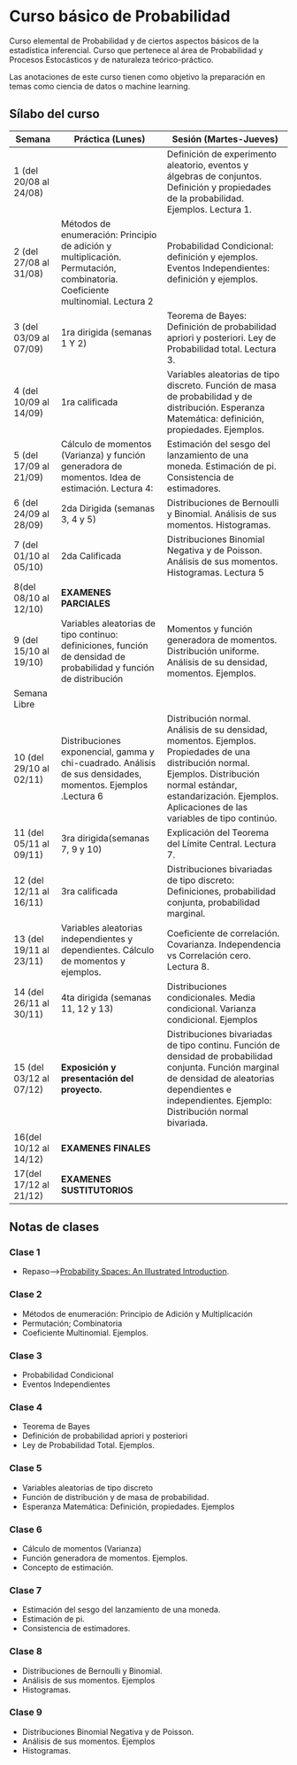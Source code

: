 # Curso básico de Probabilidad

Curso elemental de Probabilidad y de ciertos aspectos básicos de la  estadística inferencial. Curso que  pertenece al  área de Probabilidad y Procesos Estocásticos y de naturaleza teórico-práctico.

Las anotaciones de este curso tienen como objetivo la preparación en temas como ciencia de datos o machine learning.

## Sílabo del curso

| **Semana** | **Práctica** **(****Lunes****)** | **Sesión (Martes-Jueves)** |
| --- | --- | --- |
| 1 (del 20/08 al 24/08) |   | Definición de experimento aleatorio, eventos y álgebras de conjuntos. Definición y propiedades de la probabilidad. Ejemplos. Lectura 1.|
| 2 (del 27/08 al 31/08)  | Métodos de enumeración: Principio de adición y multiplicación. Permutación, combinatoria. Coeficiente multinomial. Lectura 2  | Probabilidad Condicional: definición y ejemplos. Eventos Independientes: definición y ejemplos. |
| 3 (del 03/09 al 07/09)  | 1ra dirigida  (semanas 1 Y 2)  | Teorema de Bayes: Definición de probabilidad apriori y posteriori. Ley de Probabilidad total. Lectura 3. |
| 4 (del 10/09 al 14/09) |  1ra calificada    | Variables aleatorias de tipo discreto. Función de masa de probabilidad y de  distribución. Esperanza Matemática: definición, propiedades. Ejemplos.|
| 5 (del 17/09 al 21/09) | Cálculo de momentos (Varianza) y función generadora de momentos. Idea de estimación. Lectura 4:| Estimación del sesgo del lanzamiento de una moneda. Estimación de pi. Consistencia de estimadores.|
| 6 (del 24/09 al 28/09) |   2da Dirigida (semanas 3, 4 y 5)   | Distribuciones de Bernoulli y Binomial. Análisis de sus momentos.  Histogramas.  |
| 7 (del 01/10 al 05/10) |  2da Calificada   | Distribuciones Binomial Negativa y de Poisson. Análisis de sus momentos. Histogramas. Lectura 5 |
| 8(del 08/10 al 12/10) |   **EXAMENES PARCIALES**  |
| 9 (del 15/10 al 19/10) | Variables aleatorias de tipo continuo: definiciones, función de densidad de probabilidad y función de distribución| Momentos y función generadora de momentos. Distribución uniforme. Análisis de su densidad, momentos. Ejemplos. |
| Semana Libre |   |   |   |
| 10 (del 29/10 al 02/11) | Distribuciones exponencial, gamma y chi-cuadrado. Análisis de sus densidades, momentos. Ejemplos .Lectura 6  | Distribución normal. Análisis de su densidad, momentos. Ejemplos. Propiedades de una distribución normal. Ejemplos. Distribución normal estándar, estandarización. Ejemplos. Aplicaciones de las variables de tipo continúo.  |
| 11 (del 05/11 al 09/11) | 3ra dirigida(semanas 7, 9 y 10) | Explicación del Teorema del Límite Central. Lectura 7. |
| 12 (del 12/11 al 16/11) | 3ra calificada   | Distribuciones bivariadas de tipo discreto: Definiciones, probabilidad conjunta, probabilidad marginal.|
| 13 (del 19/11 al 23/11) | Variables aleatorias independientes y dependientes. Cálculo de momentos y ejemplos.| Coeficiente de correlación. Covarianza. Independencia vs Correlación cero. Lectura 8.  |
| 14 (del 26/11 al 30/11) | 4ta dirigida (semanas 11, 12 y 13) | Distribuciones condicionales. Media condicional. Varianza condicional. Ejemplos   |
| 15 (del 03/12 al 07/12) | **Exposición y presentación del proyecto.**   | Distribuciones bivariadas de tipo continu. Función de densidad de probabilidad conjunta. Función marginal de densidad de aleatorias dependientes e independientes.  Ejemplo: Distribución normal bivariada. |
| 16(del 10/12 al 14/12) |   **EXAMENES FINALES**  |
| 17(del 17/12 al 21/12) |   **EXAMENES SUSTITUTORIOS** |

## Notas de clases

### Clase 1

* Repaso-->[Probability Spaces: An Illustrated Introduction](https://www.countbayesie.com/blog/2015/8/30/picture-guide-to-probability-spaces).

### Clase 2

* Métodos de enumeración: Principio de Adición y Multiplicación
* Permutación; Combinatoria
* Coeficiente Multinomial. Ejemplos.

### Clase 3

* Probabilidad Condicional
* Eventos Independientes

### Clase 4

* Teorema de Bayes
* Definición de probabilidad apriori y posteriori
* Ley de Probabilidad Total. Ejemplos.

### Clase 5

* Variables aleatorias de tipo discreto
* Función de distribución y de masa de probabilidad. 
* Esperanza Matemática: Definición, propiedades. Ejemplos

### Clase 6

* Cálculo de momentos (Varianza)
* Función generadora de momentos. Ejemplos.
* Concepto de estimación.

### Clase 7

* Estimación del sesgo del lanzamiento de una moneda. 
* Estimación de pi.
* Consistencia de estimadores.

### Clase 8

* Distribuciones de Bernoulli y Binomial. 
* Análisis de sus momentos. Ejemplos
* Histogramas.

### Clase 9

* Distribuciones Binomial Negativa y de Poisson.
* Análisis de sus momentos. Ejemplos
* Histogramas.
